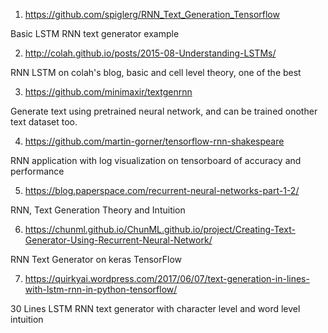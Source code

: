 1. https://github.com/spiglerg/RNN_Text_Generation_Tensorflow

Basic LSTM RNN text generator example

2. http://colah.github.io/posts/2015-08-Understanding-LSTMs/

RNN LSTM on colah's blog, basic and cell level theory, one of the best

3. https://github.com/minimaxir/textgenrnn

Generate text using pretrained neural network, and can be trained onother text dataset too.

4. https://github.com/martin-gorner/tensorflow-rnn-shakespeare

RNN application with log visualization on tensorboard of accuracy and performance

5. https://blog.paperspace.com/recurrent-neural-networks-part-1-2/

RNN, Text Generation Theory and Intuition

6. https://chunml.github.io/ChunML.github.io/project/Creating-Text-Generator-Using-Recurrent-Neural-Network/

RNN Text Generator on keras TensorFlow

7. https://quirkyai.wordpress.com/2017/06/07/text-generation-in-lines-with-lstm-rnn-in-python-tensorflow/

30 Lines LSTM RNN text generator with character level and word level intuition